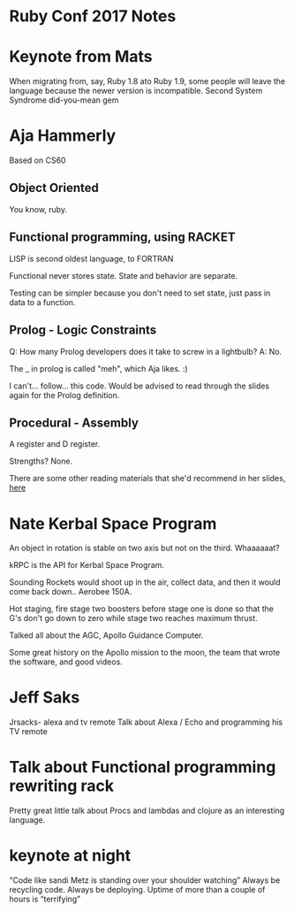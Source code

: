 # Ruby Conf 2017 Notes

# Keynote from Mats
When migrating from, say, Ruby 1.8 ato Ruby 1.9, some people will leave the language because the newer version is incompatible.
Second System Syndrome
did-you-mean gem

# Aja Hammerly

Based on CS60

## Object Oriented

You know, ruby.

## Functional programming, using RACKET
LISP is second oldest language, to FORTRAN

Functional never stores state.
State and behavior are separate.

Testing can be simpler because you don't need to set state, just pass in data to a function.

## Prolog - Logic Constraints

Q: How many Prolog developers does it take to screw in a lightbulb?
A: No.

The _ in prolog is called "meh", which Aja likes. :)

I can't... follow... this code. Would be advised to read through the slides again for the Prolog definition.

## Procedural - Assembly

A register and D register.

Strengths? None.

There are some other reading materials that she'd recommend in her slides, [here](http://thagomizer.com/talks/rubyconf_17.html)


# Nate Kerbal Space Program

An object in rotation is stable on two axis but not on the third.  Whaaaaaat?

kRPC is the API for Kerbal Space Program.

Sounding Rockets would shoot up in the air, collect data, and then it would come back down.. Aerobee 150A.

Hot staging, fire stage two boosters before stage one is done so that the G's don't go down to zero while stage two reaches maximum thrust.

Talked all about the AGC, Apollo Guidance Computer. 

Some great history on the Apollo mission to the moon, the team that wrote the software, and good videos.

# Jeff Saks

Jrsacks- alexa and tv remote
Talk about Alexa / Echo and programming his TV remote

# Talk about Functional programming rewriting rack


Pretty great little talk about Procs and lambdas and clojure as an interesting language.

# keynote at night

“Code like sandi Metz is standing over your shoulder watching”
Always be recycling code. Always be deploying. Uptime of more than a couple of hours is “terrifying”


